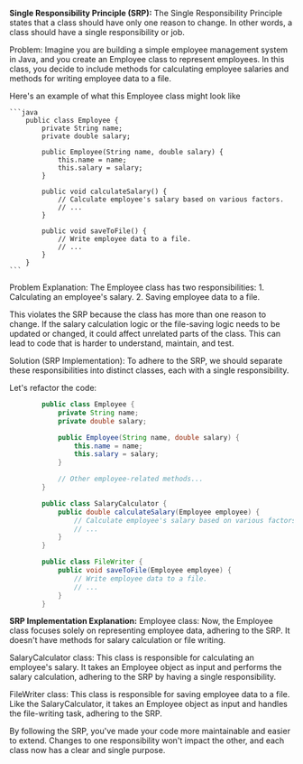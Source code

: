 **Single Responsibility Principle (SRP):**
The Single Responsibility Principle states that a class should have only one reason to change.
In other words, a class should have a single responsibility or job.

Problem:
Imagine you are building a simple employee management system in Java, and you create an Employee class to represent employees.
In this class, you decide to include methods for calculating employee salaries and methods for writing employee data to a file.

Here's an example of what this Employee class might look like

    ```java
        public class Employee {
            private String name;
            private double salary;

            public Employee(String name, double salary) {
                this.name = name;
                this.salary = salary;
            }

            public void calculateSalary() {
                // Calculate employee's salary based on various factors.
                // ...
            }

            public void saveToFile() {
                // Write employee data to a file.
                // ...
            }
        }
    ```

Problem Explanation:
The Employee class has two responsibilities: 1. Calculating an employee's salary. 2. Saving employee data to a file.

This violates the SRP because the class has more than one reason to change. If the salary calculation logic or the file-saving logic needs to be updated or changed, it could affect unrelated parts of the class. This can lead to code that is harder to understand, maintain, and test.

Solution (SRP Implementation):
To adhere to the SRP, we should separate these responsibilities into distinct classes, each with a single responsibility.

Let's refactor the code:

```java
        public class Employee {
            private String name;
            private double salary;

            public Employee(String name, double salary) {
                this.name = name;
                this.salary = salary;
            }

            // Other employee-related methods...
        }

        public class SalaryCalculator {
            public double calculateSalary(Employee employee) {
                // Calculate employee's salary based on various factors.
                // ...
            }
        }

        public class FileWriter {
            public void saveToFile(Employee employee) {
                // Write employee data to a file.
                // ...
            }
        }
```

**SRP Implementation Explanation:**
Employee class: Now, the Employee class focuses solely on representing employee data, adhering to the SRP.
It doesn't have methods for salary calculation or file writing.

SalaryCalculator class: This class is responsible for calculating an employee's salary. It takes an Employee
object as input and performs the salary calculation, adhering to the SRP by having a single responsibility.

FileWriter class: This class is responsible for saving employee data to a file. Like the SalaryCalculator,
it takes an Employee object as input and handles the file-writing task, adhering to the SRP.

By following the SRP, you've made your code more maintainable and easier to extend. Changes to one responsibility
won't impact the other, and each class now has a clear and single purpose.
